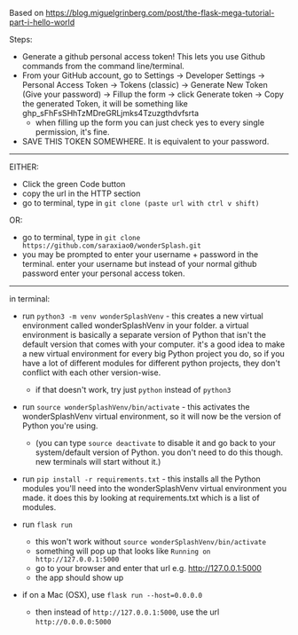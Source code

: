 Based on https://blog.miguelgrinberg.com/post/the-flask-mega-tutorial-part-i-hello-world

Steps:

* Generate a github personal access token! This lets you use Github commands from the command line/terminal.
* From your GitHub account, go to Settings → Developer Settings → Personal Access Token → Tokens (classic) → Generate New Token (Give your password) → Fillup the form → click Generate token → Copy the generated Token, it will be something like ghp_sFhFsSHhTzMDreGRLjmks4Tzuzgthdvfsrta
   * when filling up the form you can just check yes to every single permission, it's fine.
* SAVE THIS TOKEN SOMEWHERE. It is equivalent to your password. 

----

EITHER:

* Click the green Code button
* copy the url in the HTTP section
* go to terminal, type in `git clone (paste url with ctrl v shift)`

OR:

* go to terminal, type in `git clone https://github.com/saraxiao0/wonderSplash.git`
* you may be prompted to enter your username + password in the terminal. enter your username but instead of your normal github password enter your personal access token.

----

in terminal:
* run `python3 -m venv wonderSplashVenv` - this creates a new virtual environment called wonderSplashVenv in your folder. a virtual environment is basically a separate version of Python that isn't the default version that comes with your computer. it's a good idea to make a new virtual environment for every big Python project you do, so if you have a lot of different modules for different python projects, they don't conflict with each other version-wise.
    * if that doesn't work, try just `python` instead of `python3`
* run `source wonderSplashVenv/bin/activate` - this activates the wonderSplashVenv virtual environment, so it will now be the version of Python you're using.
    * (you can type `source deactivate` to disable it and go back to your system/default version of Python. you don't need to do this though. new terminals will start without it.)
* run `pip install -r requirements.txt` - this installs all the Python modules you'll need into the wonderSplashVenv virtual environment you made. it does this by looking at requirements.txt which is a list of modules.

* run `flask run`
  * this won't work without `source wonderSplashVenv/bin/activate`
  * something will pop up that looks like `Running on http://127.0.0.1:5000`
  * go to your browser and enter that url e.g. http://127.0.0.1:5000
  * the app should show up
* if on a Mac (OSX), use `flask run --host=0.0.0.0`
  * then instead of `http://127.0.0.1:5000`, use the url `http://0.0.0.0:5000`
